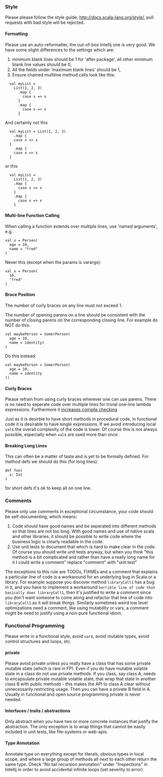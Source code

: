 ### Style

Please please follow the style guide, http://docs.scala-lang.org/style/, pull requests with bad style will be rejected.

#### Formatting

Please use an auto-reformatter, the out-of-box Intellij one is very good.  We have some slight differences to the settings which are:

1. minimum blank lines should be 1 for 'after package', all other minimum blank line values should be 0,
2. All the fields under 'maximum blank lines' should be 1, 
3. Ensure chained multiline method calls look like this:

```
  val myList =
    List(1, 2, 3)
      .map {
        case x => x
      }
      .map {
        case x => x
      }
```

And certainly not this

```
  val myList = List(1, 2, 3)
    .map {
    case x => x
  }
    .map {
    case x => x
  }
```

or this


```
  val myList =
    List(1, 2, 3)
    .map {
      case x => x
    }
    .map {
      case x => x
    }
```

#### Multi-line Function Calling

When calling a function extends over multiple lines, use 'named arguments', e.g.

```
val x = Person(
  age = 10,
  name = "fred"
)
```

Never this (except when the params is varargs):


```
val x = Person(
  10,
  "fred"
)
```

#### Brace Position

The number of curly braces on any line must not exceed 1.

The number of opening parens on a line should be consistent with the number of closing parens on the corresponding closing line.  For example do NOT do this:

```
val maybePerson = Some(Person(
  age = 10,
  name = identity)
)
```

Do this instead:


```
val maybePerson = Some(Person(
  age = 10,
  name = identity
))
```

#### Curly Braces

Please refrain from using curly braces wherever one can use parens.  There is no need to seperate code over multiple lines for trivial one-line lambda expressions. Furthermore it [increases compile checking](http://stackoverflow.com/a/4387118/1586965)

Just as it is desirble to have short methods in procedural code, in functional code it is desirable to have single expressions.  If we avoid introducing local `val`s the overall complexity of the code is lower.  Of course this is not always possible, especially when `val`s are used more than once.

#### Breaking Long Lines

This can often be a matter of taste and is yet to be formally defined. For method defs we should do this (for long lines):

```
def foo(
  x: Int
)
```

for short defs it's ok to keep all on one line.

### Comments

Please only use comments in exceptional circumstance, your code should be self-documenting, which means:

1. Code should have good names and be seperated into different methods so that lines are not too long.  With good names and use of native scala and other libraries, it should be possible to write code where the business logic is clearly readable in the code.
2. Use unit tests to document that which is hard to make clear in the code. Of course you should write unit tests anyway, but when you think "this method is a bit complicated and rather than have a really long name for it I could write a comment" replace "comment" with "unit test"

The exceptions to this rule are TODOs, FIXMEs and a comment that explains a particular line of code is a workaround for an underlying bug in Scala or a library.  For example suppose you discover method `libraryCall1` has a bug in it, and you have to implement a workaround `horrible line of code that basically does libraryCall1`, then it's justified to write a comment since you don't want someone to come along and refactor that line of code into `libraryCall1` as it will break things.  Similarly sometimes weird low level optimizations need a comment, like using mutability or vars, a comment might be need to justify using a non-pure functional idiom.

### Functional Programming

Please write in a functional style, avoid `var`s, avoid mutable types, avoid control structures and loops, etc.

#### private

Please avoid private unless you really have a class that has some private mutable state (which is rare in FP). Even if you do have mutable volatile state in a class do not use private methods.  If you class, say class A, needs to encapsulate private mutable volatile state, that wrap that state in another class B with public methods - this makes the API to class A clear without unnecessarily restricting usage.  Then you can have a private B field in A.  Usually in functional and open source programming private is never needed.

#### Interfaces / traits / abstractions

Only abstract when you have two or more concrete instances that justify the abstraction.  The only exception is to wrap things that cannot be easily included in unit tests, like file-systems or web-apis.

#### Type Annotation

Annotate type on everything except for literals, obvious types in local scope, and where a large group of methods all next to each other return the same type.  Check "No tail recursion annotation" under "Inspections" in Intellij in order to avoid accidental infinite loops (set severity to error).
